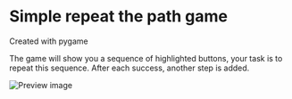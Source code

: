 # Simple repeat the path game
Created with pygame

The game will show you a sequence of highlighted buttons, your task is to repeat this sequence. After each success, another step is added. 

![Preview image](https://i.imgur.com/Nsdvcik.png)
